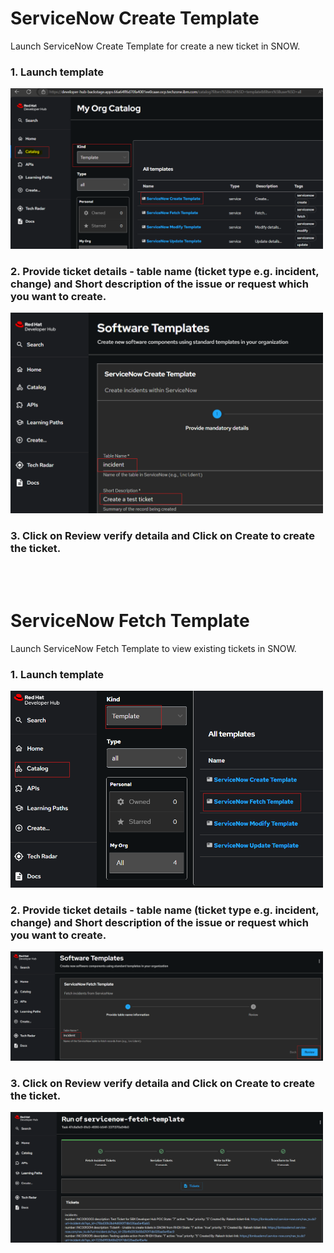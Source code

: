 # ServiceNow Create Template

Launch ServiceNow Create Template for create a new ticket in SNOW.

### 1. Launch template
<img src="./Incident_Create.png" alt="Launch template" width="500"/>



### 2. Provide ticket details - table name (ticket type e.g. incident, change) and Short description of the issue or request which you want to create.
<img src="./ticket_details.png" alt="Provide ticket details" width="500"/>


### 3. Click on **Review** verify detaila and Click on **Create** to create the ticket.


<br><br>  <!-- Adds two blank lines -->

# ServiceNow Fetch Template

Launch ServiceNow Fetch Template to view existing tickets in SNOW.

### 1. Launch template
<img src="./Incident_Fetch.png" alt="Launch template" width="500"/>



### 2. Provide ticket details - table name (ticket type e.g. incident, change) and Short description of the issue or request which you want to create.
<img src="./ticket_details1.png" alt="Provide ticket details" width="500"/>


### 3. Click on **Review** verify detaila and Click on **Create** to create the ticket.
<img src="./result.png" alt="view result" width="500"/>
